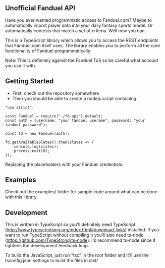 ## Unofficial Fanduel API

Have you ever wanted programmatic access to Fanduel.com? Maybe to automatically import player data into your daily fantasy sports model. Or automatically contests that match a set of criteria. Well now you can.

This is a TypeScript library which allows you to access the REST endpoints that Fanduel.com itself uses. The library enables you to perform all the core functionality of Fanduel programmatically.

Note: This is definitely against the Fanduel ToS so be careful what account you use it with. 

## Getting Started

* First, check out the repository somewhere
* Then you should be able to create a nodejs script containing:

```
"use strict";

const Fanduel = require("./fd-api").default;
const auth = {username: "your fanduel userame", password: "your fanduel password"};

const fd = new Fanduel(auth);

fd.getAvailableSlates().then(slates => {
    console.log(slates);
    process.exit(0);
});
```

Replacing the placeholders with your Fanduel credentials.

## Examples

Check out the examples/ folder for sample code around what can be done with this library.

## Development

This is written in TypeScript so you'll definitely need TypeScript (http://www.typescriptlang.org/index.html#download-links) installed. If you want to run TypeScript without compiling it you'll also need ts-node (https://github.com/TypeStrong/ts-node). I'd recommend ts-node since it tightens the development feedback loop.

To build the JavaScript, just run "tsc" in the root folder and it'll use the tsconfig.json settings to build the files in dist/